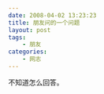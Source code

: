 ```yaml
---
date: 2008-04-02 13:23:23
title: 朋友问的一个问题
layout: post
tags:
    - 朋友
categories:
    - 网志
---
```

不知道怎么回答。
